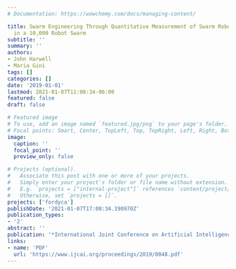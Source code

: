 ```yaml
---
# Documentation: https://wowchemy.com/docs/managing-content/

title: Swarm Engineering Through Quantitative Measurement of Swarm Robotic Principles
  in a 10,000 Robot Swarm
subtitle: ''
summary: ''
authors:
- John Harwell
- Maria Gini
tags: []
categories: []
date: '2019-01-01'
lastmod: 2021-01-07T11:08:34-06:00
featured: false
draft: false

# Featured image
# To use, add an image named `featured.jpg/png` to your page's folder.
# Focal points: Smart, Center, TopLeft, Top, TopRight, Left, Right, BottomLeft, Bottom, BottomRight.
image:
  caption: ''
  focal_point: ''
  preview_only: false

# Projects (optional).
#   Associate this post with one or more of your projects.
#   Simply enter your project's folder or file name without extension.
#   E.g. `projects = ["internal-project"]` references `content/project/deep-learning/index.md`.
#   Otherwise, set `projects = []`.
projects: ['fordyca']
publishDate: '2021-01-07T17:08:34.190970Z'
publication_types:
- '2'
abstract: ''
publication: '*International Joint Conference on Artificial Intelligence (IJCAI)*'
links:
- name: 'PDF'
  url: 'https://www.ijcai.org/proceedings/2019/0048.pdf'
---
```

